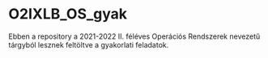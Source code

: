 # O2IXLB_OS_gyak

Ebben a repository a 2021-2022 II. féléves Operációs Rendszerek nevezetű tárgyból lesznek feltöltve a gyakorlati feladatok.
